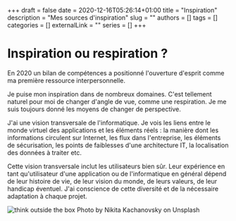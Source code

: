 +++ 
draft = false
date = 2020-12-16T05:26:14+01:00
title = "Inspiration"
description = "Mes sources d'inspiration"
slug = ""
authors = []
tags = []
categories = []
externalLink = ""
series = []
+++

# Inspiration ou respiration ?

En 2020 un bilan de compétences a positionné l'ouverture d'esprit comme ma première ressource interpersonnelle.

Je puise mon inspiration dans de nombreux domaines. C'est tellement naturel pour moi de changer d'angle de vue, comme une respiration. Je me suis toujours donné les moyens de changer de perspective.

J'ai une vision transversale de l'informatique. Je vois les liens entre le monde virtuel des applications et les éléments réels : la manière dont les informations circulent sur Internet, les flux dans l'entreprise, les éléments de sécurisation, les points de faiblesses d'une architecture IT, la localisation des données à traiter etc.

Cette vision transversale inclut les utilisateurs bien sûr. Leur expérience en tant qu'utilisateur d'une application ou de l'informatique en général dépend de leur histoire de vie, de leur vision du monde, de leurs valeurs, de leur handicap éventuel. J'ai conscience de cette diversité et de la nécessaire adaptation à chaque projet.

![think outside the box](/images/nikita-kachanovsky-bLY5JqP_Ldw-unsplash.jpg)
Photo by Nikita Kachanovsky on Unsplash